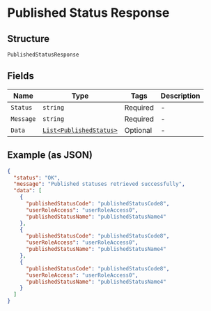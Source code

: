 
# Published Status Response

## Structure

`PublishedStatusResponse`

## Fields

| Name | Type | Tags | Description |
|  --- | --- | --- | --- |
| `Status` | `string` | Required | - |
| `Message` | `string` | Required | - |
| `Data` | [`List<PublishedStatus>`](../../doc/models/published-status.md) | Optional | - |

## Example (as JSON)

```json
{
  "status": "OK",
  "message": "Published statuses retrieved successfully",
  "data": [
    {
      "publishedStatusCode": "publishedStatusCode8",
      "userRoleAccess": "userRoleAccess0",
      "publishedStatusName": "publishedStatusName4"
    },
    {
      "publishedStatusCode": "publishedStatusCode8",
      "userRoleAccess": "userRoleAccess0",
      "publishedStatusName": "publishedStatusName4"
    },
    {
      "publishedStatusCode": "publishedStatusCode8",
      "userRoleAccess": "userRoleAccess0",
      "publishedStatusName": "publishedStatusName4"
    }
  ]
}
```

